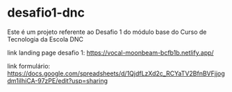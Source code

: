 # desafio1-dnc
Este é um projeto referente ao Desafio 1 do módulo base do Curso de Tecnologia da Escola DNC

<!-- LINK DA LANDING PAGE - DESAFIO 1 -->
link landing page desafio 1: 
https://vocal-moonbeam-bcfb1b.netlify.app/

<!-- LINK DO FORMULÁRIO -->
link formulário: https://docs.google.com/spreadsheets/d/1QjdfLzXd2c_RCYaTV2BfnBVFjjogdm1ilhiCA-97zPE/edit?usp=sharing
